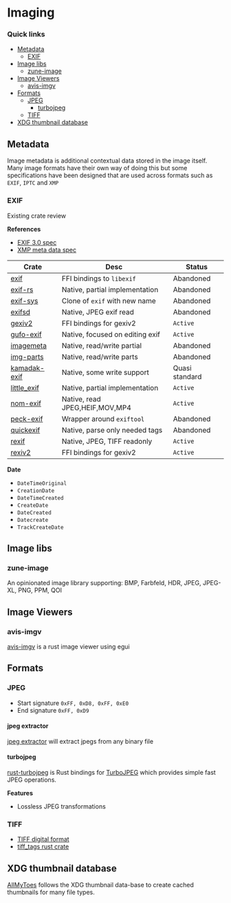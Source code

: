 # Imaging

### Quick links
* [Metadata](#metadata)
  * [EXIF](#exif)
* [Image libs](#image-libs)
  * [zune-image](#zune-image)
* [Image Viewers](#image-viewers)
  * [avis-imgv](#avis-imgv)
* [Formats](#formats)
  * [JPEG](#jpeg)
    * [turbojpeg](#turbojpeg)
  * [TIFF](#tiff)
* [XDG thumbnail database](#xdg-thumbnail-database)

## Metadata
Image metadata is additional contextual data stored in the image itself. Many image formats have 
their own way of doing this but some specifications have been designed that are used across formats 
such as `EXIF`, `IPTC` and `XMP`

### EXIF
Existing crate review

**References**
* [EXIF 3.0 spec](https://archive.org/details/exif-specs-3.0-dc-008-translation-2023-e/)
* [XMP meta data spec](https://www.cipa.jp/std/documents/download_e.html?CIPA_DC-010-2024_E)

| Crate                                             | Desc                              | Status
| ------------------------------------------------- | --------------------------------- | -----------
| [exif](https://crates.io/crates/exif)             | FFI bindings to `libexif`         | Abandoned
| [exif-rs](https://crates.io/crates/exif-rs)       | Native, partial implementation    | Abandoned
| [exif-sys](https://crates.io/crates/exif-sys)     | Clone of `exif` with new name     | Abandoned
| [exifsd](https://crates.io/crates/exifsd)         | Native, JPEG exif read            | Abandoned
| [gexiv2](https://crates.io/crates/gexiv2-sys) 	  | FFI bindings for gexiv2           | `Active`
| [gufo-exif](https://crates.io/crates/gufo-exif)   | Native, focused on editing exif   | `Active`
| [imagemeta](https://crates.io/crates/imagemeta)   | Native, read/write partial        | Abandoned 
| [img-parts](https://crates.io/crates/img-parts)   | Native, read/write parts          | Abandoned
| [kamadak-exif](https://crates.io/crates/kamadak-exif) | Native, some write support    | Quasi standard
| [little\_exif](https://crates.io/crates/little_exif) | Native, partial implementation | `Active`
| [nom-exif](https://crates.io/crates/nom-exif)     | Native, read JPEG,HEIF,MOV,MP4    | `Active`
| [peck-exif](https://crates.io/crates/peck-exif) 	| Wrapper around `exiftool`         | Abandoned
| [quickexif](https://crates.io/crates/img-parts)   | Native, parse only needed tags    | Abandoned
| [rexif](https://crates.io/crates/rexif) 	        | Native, JPEG, TIFF readonly       | `Active`
| [rexiv2](https://crates.io/crates/rexiv2) 	      | FFI bindings for gexiv2 	        | `Active`

**Date**
* `DateTimeOriginal`
* `CreationDate`
* `DateTimeCreated`
* `CreateDate`
* `DateCreated`
* `Datecreate`
* `TrackCreateDate`

## Image libs

### zune-image
An opinionated image library supporting: BMP, Farbfeld, HDR, JPEG, JPEG-XL, PNG, PPM, QOI

## Image Viewers
### avis-imgv
[avis-imgv](https://github.com/hats-np/avis-imgv) is a rust image viewer using egui

## Formats

### JPEG
* Start signature `0xFF, 0xD8, 0xFF, 0xE0`
* End signature `0xFF, 0xD9`

#### jpeg extractor
[jpeg extractor](https://crates.io/crates/jpeg_extractor) will extract jpegs from any binary file

#### turbojpeg
[rust-turbojpeg](https://crates.io/crates/turbojpeg) is Rust bindings for 
[TurboJPEG](https://github.com/libjpeg-turbo/libjpeg-turbo) which provides simple fast JPEG 
operations.

**Features**
* Lossless JPEG transformations

### TIFF
* [TIFF digital format](https://web.archive.org/web/20220412210014/https://www.loc.gov/preservation/digital/formats/content/tiff_tags.shtml)
* [tiff\_tags rust crate](https://crates.io/crates/tiff_tags)

## XDG thumbnail database
[AllMyToes](https://crates.io/crates/allmytoes) follows the XDG thumbnail data-base to create cached 
thumbnails for many file types.


